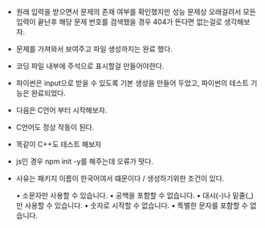 - 원래 입력을 받으면서 문제의 존재 여부를 확인했지만 성능 문제상 오래걸려서 모든 입력이 끝난후 해당 문제 번호를 검색했을 경우 404가 뜬다면 없는걸로 생각해보자.

- 문제를 가져와서 보여주고 파일 생성까지는 완료 했다.
- 코딩 파일 내부에 주석으로 표시할걸 만들어야한다.

- 파이썬은 input으로 받을 수 있도록 기본 생성을 만들어 두었고, 파이썬의 테스트 기능은 완료되었다.
- 다음은 C언어 부터 시작해보자.

- C언어도 정상 작동이 된다.
- 똑같이 C++도 테스트 해보자

- js인 경우 npm init -y를 해주는데 오류가 떳다.
- 사유는 패키지 이름이 한국어여서 떄문이다 / 생성하기위한 조건이 있다.

  • 소문자만 사용할 수 있습니다.
  • 공백을 포함할 수 없습니다.
  • 대시(-)나 밑줄(\_)만 사용할 수 있습니다.
  • 숫자로 시작할 수 없습니다.
  • 특별한 문자를 포함할 수 없습니다.
